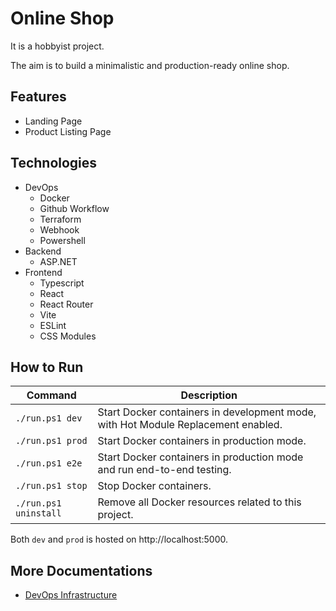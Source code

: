 # Online Shop

It is a hobbyist project.

The aim is to build a minimalistic and production-ready online shop.

## Features
- Landing Page
- Product Listing Page

## Technologies
- DevOps
  - Docker
  - Github Workflow
  - Terraform
  - Webhook
  - Powershell
- Backend
  - ASP.NET
- Frontend
  - Typescript
  - React
  - React Router
  - Vite
  - ESLint
  - CSS Modules

## How to Run

| Command               | Description                                                                             |
| ----------------------| --------------------------------------------------------------------------------------- |
| `./run.ps1 dev`       | Start Docker containers in development mode, with Hot Module Replacement enabled.       |
| `./run.ps1 prod`      | Start Docker containers in production mode.                                             |
| `./run.ps1 e2e`       | Start Docker containers in production mode and run end-to-end testing.                  |
| `./run.ps1 stop`      | Stop Docker containers.                                                                 |
| `./run.ps1 uninstall` | Remove all Docker resources related to this project.                                    |

Both `dev` and `prod` is hosted on http://localhost:5000.

## More Documentations

- [DevOps Infrastructure](./infra/README.md)
